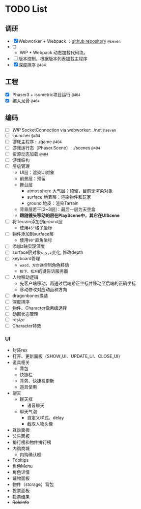TODO List
===

## 调研
- [x] Webworker + Webpack ：[github repository](https://github.com/askdaddy/ts-webworker-webpack) `@seven`
- [ ] * WIP * Webpack 动态加载代码块。
- [ ] 版本控制。根据版本列表加载主程序
- [x] 深度排序 `@404`

## 工程
- [x] Phaser3 + isometric项目运行 `@404`
- [x] 编入龙骨 `@404`

## 编码
- [ ] *WIP* SocketConnection via webworker: ./net `@seven`
- [ ] launcher `@404`
- [ ] 游戏主程序 : ./game `@404`
- [ ] 游戏运行态（Phaser.Scene）: ./scenes `@404`
- [ ] 资源动态加载 `@404`
- [ ] 游戏结构
- [ ] 层级管理
  - UI层：渲染UI对象
  - 前景层：预留
  - 舞台层
    - atmosphere 大气层：预留，目前无渲染对象
    - surface 地表层：渲染物件和玩家
    - ground 地皮：渲染Tarrain
  - 背景层若干[2~3层]：最后一层为天空盒
  - **跟随镜头移动的层在PlayScene中，其它在UIScene**
- [ ] 将Terrain添加到ground层
  - 使用`45°`格子坐标
- [ ] 物件添加到surface层
  - 使用`90°`直角坐标
- [ ] 添加z轴实现深度
- [ ] surface层对象`x,y,z`变化, 修改depth
- [ ] keyboard管理
  - `wasd、方向键`控制角色移动
  - `按下、松开`的键告诉服务器 
- [ ] 人物移动逻辑
  - 先客户端移动，再通过后端矫正坐标并移动至后端的正确坐标
  - 移动修改对应动画和方向
- [ ] dragonbones换装
- [ ] 深度排序
- [ ] 物件、Character像素级选择
- [ ] 动画状态管理
- [ ] resize
- [ ] Character特效

### UI
  - 封装rex
  - 打开、更新面板（SHOW_UI、UPDATE_UI、CLOSE_UI）
  - 道具相关
    - 背包
    - 快捷栏
    - 背包、快捷栏更新
    - 道具使用
  - 聊天
    - 聊天框
      - 语音聊天
    - 聊天气泡
      - 自定义样式、delay
      - 截取人物头像
  - 互动面板
  - 公告面板
  - 排行榜和物件排行榜
  - 内购商城
    - 内购确认框
  - Tooltips
  - 角色Menu
  - 角色详情
  - 证物面板
  - 物件（storage）背包
  - 投票面板
  - 投票结果
  - ~~RoleInfo~~